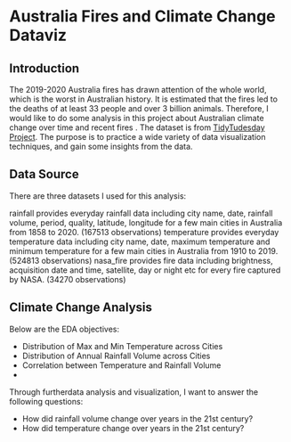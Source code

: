 # Australia Fires and Climate Change Dataviz

## Introduction
The 2019-2020 Australia fires has drawn attention of the whole world, which is the worst in Australian history. It is estimated that the fires led to the deaths of at least 33 people and over 3 billion animals. Therefore, I would like to do some analysis in this project about Australian climate change over time and recent fires . The dataset is from [TidyTudesday Project](https://github.com/rfordatascience/tidytuesday/blob/master/data/2020/2020-01-07/readme.md). The purpose is to practice a wide variety of data visualization techniques, and gain some insights from the data.

## Data Source
There are three datasets I used for this analysis:

rainfall provides everyday rainfall data including city name, date, rainfall volume, period, quality, latitude, longitude for a few main cities in Australia from 1858 to 2020. (167513 observations)
temperature provides everyday temperature data including city name, date, maximum temperature and minimum temperature for a few main cities in Australia from 1910 to 2019. (524813 observations)
nasa_fire provides fire data including brightness, acquisition date and time, satellite, day or night etc for every fire captured by NASA. (34270 observations)

## Climate Change Analysis
Below are the EDA objectives:
+ Distribution of Max and Min Temperature across Cities
+ Distribution of Annual Rainfall Volume across Cities
+ Correlation between Temperature and Rainfall Volume
+ 
Through furtherdata analysis and visualization, I want to answer the following questions:
+ How did rainfall volume change over years in the 21st century?
+ How did temperature change over years in the 21st century?
